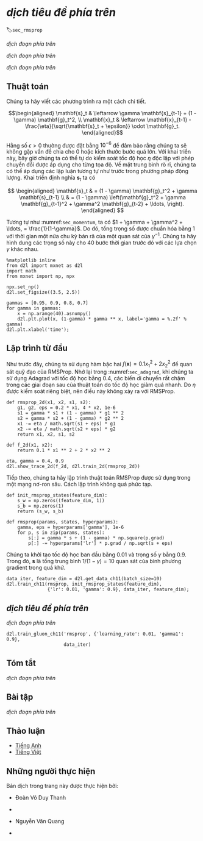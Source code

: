 <!-- ===================== Bắt đầu dịch Phần 1 ==================== -->

<!--
# RMSProp
-->

# *dịch tiêu đề phía trên*
:label:`sec_rmsprop`

<!--
One of the key issues in :numref:`sec_adagrad` is that the learning rate decreases at a predefined schedule of effectively $\mathcal{O}(t^{-\frac{1}{2}})$.
While this is generally appropriate for convex problems, it might not be ideal for nonconvex ones, such as those encountered in deep learning.
Yet, the coordinate-wise adaptivity of Adagrad is highly desirable as a preconditioner.
-->

*dịch đoạn phía trên*

<!--
:cite:`Tieleman.Hinton.2012` proposed the RMSProp algorithm as a simple fix to decouple rate scheduling from coordinate-adaptive learning rates.
The issue is that Adagrad accumulates the squares of the gradient $\mathbf{g}_t$ into a state vector $\mathbf{s}_t = \mathbf{s}_{t-1} + \mathbf{g}_t^2$.
As a result $\mathbf{s}_t$ keeps on growing without bound due to the lack of normalization, essentially linarly as the algorithm converges.
-->

*dịch đoạn phía trên*

<!--
One way of fixing this problem would be to use $\mathbf{s}_t / t$.
For reasonable distributions of $\mathbf{g}_t$ this will converge.
Unfortunately it might take a very long time until the limit behavior starts to matter since the procedure remembers the full trajectory of values.
An alternative is to use a leaky average in the same way we used in the momentum method, i.e., $\mathbf{s}_t \leftarrow \gamma \mathbf{s}_{t-1} + (1-\gamma) \mathbf{g}_t^2$ for some parameter $\gamma > 0$.
Keeping all other parts unchanged yields RMSProp.
-->

*dịch đoạn phía trên*

<!-- ===================== Kết thúc dịch Phần 1 ===================== -->

<!-- ===================== Bắt đầu dịch Phần 2 ===================== -->

<!--
## The Algorithm
-->

## Thuật toán

<!--
Let us write out the equations in detail.
-->

Chúng ta hãy viết các phương trình ra một cách chi tiết.


$$\begin{aligned}
    \mathbf{s}_t & \leftarrow \gamma \mathbf{s}_{t-1} + (1 - \gamma) \mathbf{g}_t^2, \\
    \mathbf{x}_t & \leftarrow \mathbf{x}_{t-1} - \frac{\eta}{\sqrt{\mathbf{s}_t + \epsilon}} \odot \mathbf{g}_t.
\end{aligned}$$


<!--
The constant $\epsilon > 0$ is typically set to $10^{-6}$ to ensure that we do not suffer from division by zero or overly large step sizes.
Given this expansion we are now free to control the learning rate $\eta$ independently of the scaling that is applied on a per-coordinate basis.
In terms of leaky averages we can apply the same reasoning as previously applied in the case of the momentum method.
Expanding the definition of $\mathbf{s}_t$ yields
-->


Hằng số $\epsilon > 0$ thường được đặt bằng $10^{-6}$ để đảm bảo rằng chúng ta sẽ không gặp vấn đề chia cho 0 hoặc kích thước bước quá lớn.
Với khai triển này, bây giờ chúng ta có thể tự do kiểm soát tốc độ học $\eta$ độc lập với phép chuyển đổi được áp dụng cho từng tọa độ.
Về mặt trung bình rò rỉ, chúng ta có thể áp dụng các lập luận tương tự như trước trong phương pháp động lượng.
Khai triển định nghĩa $\mathbf{s}_t$ ta có

$$
\begin{aligned}
\mathbf{s}_t & = (1 - \gamma) \mathbf{g}_t^2 + \gamma \mathbf{s}_{t-1} \\
& = (1 - \gamma) \left(\mathbf{g}_t^2 + \gamma \mathbf{g}_{t-1}^2 + \gamma^2 \mathbf{g}_{t-2} + \ldots, \right).
\end{aligned}
$$


<!--
As before in :numref:`sec_momentum` we use $1 + \gamma + \gamma^2 + \ldots, = \frac{1}{1-\gamma}$.
Hence the sum of weights is normalized to $1$ with a half-life time of an observation of $\gamma^{-1}$.
Let us visualize the weights for the past 40 timesteps for various choices of $\gamma$.
-->

Tương tự như :numref:`sec_momentum`, ta có $1 + \gamma + \gamma^2 + \ldots, = \frac{1}{1-\gamma}$.
Do đó, tổng trọng số được chuẩn hóa bằng $1$ với thời gian một nửa chu kỳ bán rã của một quan sát của $\gamma^{-1}$.
Chúng ta hãy hình dung các trọng số này cho 40 bước thời gian trước đó với các lựa chọn $\gamma$ khác nhau.


```{.python .input  n=1}
%matplotlib inline
from d2l import mxnet as d2l
import math
from mxnet import np, npx

npx.set_np()
d2l.set_figsize((3.5, 2.5))

gammas = [0.95, 0.9, 0.8, 0.7]
for gamma in gammas:
    x = np.arange(40).asnumpy()
    d2l.plt.plot(x, (1-gamma) * gamma ** x, label='gamma = %.2f' % gamma)
d2l.plt.xlabel('time');
```


<!--
## Implementation from Scratch
-->

## Lập trình từ đầu

<!--
As before we use the quadratic function $f(\mathbf{x})=0.1x_1^2+2x_2^2$ to observe the trajectory of RMSProp.
Recall that in :numref:`sec_adagrad`, when we used Adagrad with a learning rate of 0.4, 
the variables moved only very slowly in the later stages of the algorithm since the learning rate decreased too quickly.
Since $\eta$ is controlled separately this does not happen with RMSProp.
-->

Như trước đây, chúng ta sử dụng hàm bậc hai $f(\mathbf{x})=0.1x_1^2+2x_2^2$ để quan sát quỹ đạo của RMSProp.
Nhớ lại trong :numref:`sec_adagrad`, khi chúng ta sử dụng Adagrad với tốc độ học bằng 0.4,
các biến di chuyển rất chậm trong các giai đoạn sau của thuật toán do tốc độ học giảm quá nhanh.
Do $\eta$ được kiểm soát riêng biệt, nên điều này không xảy ra với RMSProp.

```{.python .input}
def rmsprop_2d(x1, x2, s1, s2):
    g1, g2, eps = 0.2 * x1, 4 * x2, 1e-6
    s1 = gamma * s1 + (1 - gamma) * g1 ** 2
    s2 = gamma * s2 + (1 - gamma) * g2 ** 2
    x1 -= eta / math.sqrt(s1 + eps) * g1
    x2 -= eta / math.sqrt(s2 + eps) * g2
    return x1, x2, s1, s2

def f_2d(x1, x2):
    return 0.1 * x1 ** 2 + 2 * x2 ** 2

eta, gamma = 0.4, 0.9
d2l.show_trace_2d(f_2d, d2l.train_2d(rmsprop_2d))
```


<!--
Next, we implement RMSProp to be used in a deep network.
This is equally straightforward.
-->

Tiếp theo, chúng ta hãy lập trình thuật toán RMSProp được sử dụng trong một mạng nơ-ron sâu.
Cách lập trình không quá phức tạp.


```{.python .input  n=22}
def init_rmsprop_states(feature_dim):
    s_w = np.zeros((feature_dim, 1))
    s_b = np.zeros(1)
    return (s_w, s_b)

def rmsprop(params, states, hyperparams):
    gamma, eps = hyperparams['gamma'], 1e-6
    for p, s in zip(params, states):
        s[:] = gamma * s + (1 - gamma) * np.square(p.grad)
        p[:] -= hyperparams['lr'] * p.grad / np.sqrt(s + eps)
```


<!--
We set the initial learning rate to 0.01 and the weighting term $\gamma$ to 0.9.
That is, $\mathbf{s}$ aggregates on average over the past $1/(1-\gamma) = 10$ observations of the square gradient.
-->

Chúng ta khởi tạo tốc độ học ban đầu bằng 0.01 và trọng số $\gamma$ bằng 0.9.
Trong đó, $\mathbf{s}$ là tổng trung bình $1/(1-\gamma) = 10$ quan sát của bình phương gradient trong quá khứ.


```{.python .input  n=24}
data_iter, feature_dim = d2l.get_data_ch11(batch_size=10)
d2l.train_ch11(rmsprop, init_rmsprop_states(feature_dim),
               {'lr': 0.01, 'gamma': 0.9}, data_iter, feature_dim);
```

<!-- ===================== Kết thúc dịch Phần 2 ===================== -->

<!-- ===================== Bắt đầu dịch Phần 3 ===================== -->

<!--
## Concise Implementation
-->

## *dịch tiêu đề phía trên*

<!--
Since RMSProp is a rather popular algorithm it is also available in the `Trainer` instance.
All we need to do is instantiate it using an algorithm named `rmsprop`, assigning $\gamma$ to the parameter `gamma1`.
-->

*dịch đoạn phía trên*


```{.python .input  n=29}
d2l.train_gluon_ch11('rmsprop', {'learning_rate': 0.01, 'gamma1': 0.9},
                     data_iter)
```


<!--
## Summary
-->

## Tóm tắt

<!--
* RMSProp is very similar to Adagrad insofar as both use the square of the gradient to scale coefficients.
* RMSProp shares with momentum the leaky averaging. However, RMSProp uses the technique to adjust the coefficient-wise preconditioner.
* The learning rate needs to be scheduled by the experimenter in practice.
* The coefficient $\gamma$ determines how long the history is when adjusting the per-coordinate scale.
-->

*dịch đoạn phía trên*

<!--
## Exercises
-->

## Bài tập

<!--
1. What happens experimentally if we set $\gamma = 1$? Why?
2. Rotate the optimization problem to minimize $f(\mathbf{x}) = 0.1 (x_1 + x_2)^2 + 2 (x_1 - x_2)^2$. What happens to the convergence?
3. Try out what happens to RMSProp on a real machine learning problem, such as training on Fashion-MNIST. Experiment with different choices for adjusting the learning rate.
4. Would you want to adjust $\gamma$ as optimization progresses? How sensitive is RMSProp to this?
-->

*dịch đoạn phía trên*

<!-- ===================== Kết thúc dịch Phần 3 ===================== -->


## Thảo luận
* [Tiếng Anh](https://discuss.mxnet.io/t/2376)
* [Tiếng Việt](https://forum.machinelearningcoban.com/c/d2l)

## Những người thực hiện
Bản dịch trong trang này được thực hiện bởi:
<!--
Tác giả của mỗi Pull Request điền tên mình và tên những người review mà bạn thấy
hữu ích vào từng phần tương ứng. Mỗi dòng một tên, bắt đầu bằng dấu `*`.

Lưu ý:
* Nếu reviewer không cung cấp tên, bạn có thể dùng tên tài khoản GitHub của họ
với dấu `@` ở đầu. Ví dụ: @aivivn.

* Tên đầy đủ của các reviewer có thể được tìm thấy tại https://github.com/aivivn/d2l-vn/blob/master/docs/contributors_info.md
-->

* Đoàn Võ Duy Thanh
<!-- Phần 1 -->
* 

<!-- Phần 2 -->
* Nguyễn Văn Quang

<!-- Phần 3 -->
* 
